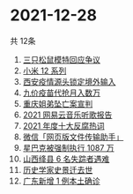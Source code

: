 # 2021-12-28
  共 12条

  <!-- BEGIN -->
  <!-- 最后更新时间:Tue Dec 28 2021 21:09:56 GMT+0000 (Coordinated Universal Time) -->
  1. [三只松鼠模特回应争议](https://www.zhihu.com/search?q=三只松鼠模特)
1. [小米 12 系列](https://www.zhihu.com/search?q=小米12)
1. [西安疫情源头锁定境外输入](https://www.zhihu.com/search?q=西安疫情)
1. [九价疫苗代抢月入数万](https://www.zhihu.com/search?q=九价代抢)
1. [重庆姐弟坠亡案宣判](https://www.zhihu.com/search?q=重庆姐弟坠亡案)
1. [2021 网易云音乐听歌报告](https://www.zhihu.com/search?q=网易云音乐)
1. [2021 年度十大反腐热词](https://www.zhihu.com/search?q=年度反腐热词)
1. [微信「网页版文件传输助手」](https://www.zhihu.com/search?q=微信网页版文件传输)
1. [星巴克被强制执行 1087 万](https://www.zhihu.com/search?q=星巴克)
1. [山西绛县 6 名失踪者遇难](https://www.zhihu.com/search?q=山西绛县6人失踪)
1. [历史学家史景迁去世](https://www.zhihu.com/search?q=史景迁去世)
1. [广东新增 1 例本土确诊](https://www.zhihu.com/search?q=广东疫情)
  <!-- END -->
  